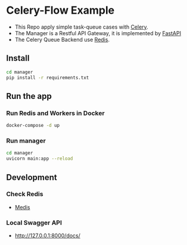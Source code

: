 # Celery-Flow Example

- This Repo apply simple task-queue cases with [Celery](https://docs.celeryq.dev/en/stable/).
- The Manager is a Restful API Gateway, it is implemented by [FastAPI](https://fastapi.tiangolo.com)
- The Celery Queue Backend use [Redis](https://redis.io).

## Install
```sh
cd manager
pip install -r requirements.txt
```

## Run the app

### Run Redis and Workers in Docker
```sh
docker-compose -d up
```

### Run manager
```sh
cd manager
uvicorn main:app --reload
```

## Development
### Check Redis
  - [Medis](https://getmedis.com)
### Local Swagger API
  - http://127.0.0.1:8000/docs/